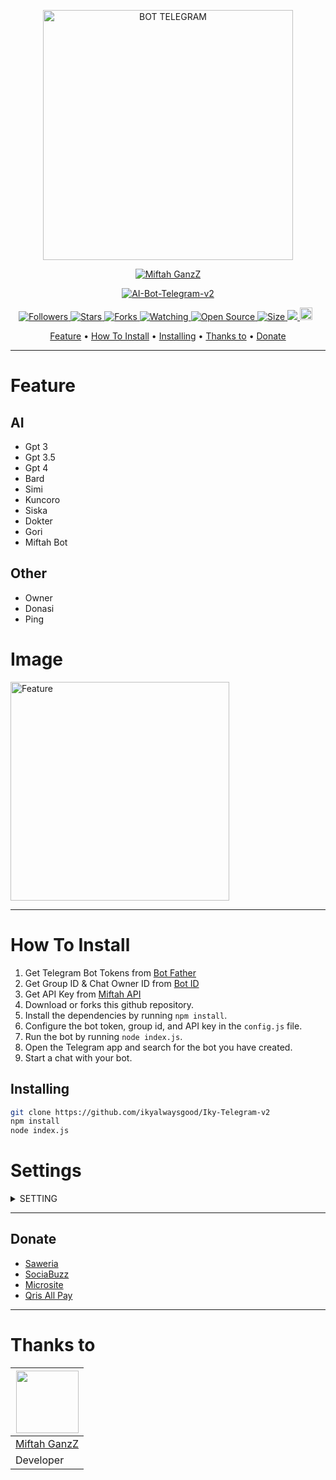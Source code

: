 <p align="center">
<img src="https://btch.pages.dev/file/9e4162d4034241953fdfb.jpg" alt="BOT TELEGRAM" width="400"/>

 <p align="center">
    <a href="https://miftahganzz.github.io">
        <img
            src="https://readme-typing-svg.herokuapp.com?size=15&width=280&lines=AI+Telegram+By+Iky+Official+🌐"
            alt="Miftah GanzZ"
        />
    </a>
</p>

  
</p>
<p align="center">
<a href="#">
<img title="AI-Bot-Telegram-v2" src="https://img.shields.io/badge/Bot-Telegram-green?colorA=%23ff0000&colorB=%23017e40&style=for-the-badge">
</a>
  </p>

<p align="center">

<a href="https://github.com/miftahganzz/followers">
<img title="Followers" src="https://img.shields.io/github/followers/miftahganzz?color=red&style=flat-square">
</a>

<a href="https://github.com/ikyalwaysgood/Iky-Telegram-v2/stargazers/">
<img title="Stars" src="https://img.shields.io/github/stars/miftahganzz/AI-Bot-Telegram-v2?color=blue&style=flat-square">
</a
>
<a href="https://github.com/ikyalwaysgood/Iky-Telegram-v2/network/members">
<img title="Forks" src="https://img.shields.io/github/forks/miftahganzz/AI-Bot-Telegram-v2?color=red&style=flat-square">
</a>

<a href="https://github.com/ikyalwaysgood/Iky-Telegram-v2/watchers">
<img title="Watching" src="https://img.shields.io/github/watchers/miftahganzz/AI-Bot-Telegram-v2?label=Watchers&color=blue&style=flat-square">
</a>

<a href="https://github.com/ikyalwaysgood/Iky-Telegram-v2">
<img title="Open Source" src="https://badges.frapsoft.com/os/v2/open-source.svg?v=103">
</a>

<a href="https://github.com/ikyalwaysgood/Iky-Telegram-v2/">
<img title="Size" src="https://img.shields.io/github/repo-size/miftahganzz/AI-Bot-Telegram-v2?style=flat-square&color=green">
</a>
<a href="https://hits.seeyoufarm.com">
<img src="https://hits.seeyoufarm.com/api/count/incr/badge.svg?url=https%3A%2F%2Fgithub.com%2Fmiftahganzz%2FAI-Bot-Telegram-v2&count_bg=%2379C83D&title_bg=%23555555&icon=probot.svg&icon_color=%2300FF6D&title=hits&edge_flat=false"/>
</a>

<a href="https://github.com/ikyalwaysgood/Iky-Telegram-v2/graphs/commit-activity">
<img height="20" src="https://img.shields.io/badge/Maintained%3F-yes-green.svg"></a>&nbsp;&nbsp;
</p>

<p align="center">
  <a href="https://github.com/ikyalwaysgood/Iky-Telegram-v2#feature">Feature</a> •
 <a href="https://github.com/ikyalwaysgood/Iky-Telegram-v2#howtoinstall">How To Install</a> •
  <a href="https://github.com/ikyalwaysgood/Iky-Telegram-v2#installing">Installing</a> •
  <a href="https://github.com/ikyalwaysgood/Iky-Telegram-v2#thanks-to">Thanks to</a> •
  <a href="https://github.com/ikyalwaysgood/Iky-Telegram-v2#donate">Donate</a>
</p>
</div>

----------
# Feature
## AI
* Gpt 3
* Gpt 3.5
* Gpt 4
* Bard
* Simi
* Kuncoro
* Siska
* Dokter
* Gori
* Miftah Bot
  
## Other
* Owner
* Donasi
* Ping

# Image
<img src="https://file-uploader.miftahganzz.repl.co/file/WZdvYrJR1m.png" alt="Feature" width="350"/>

----------
# How To Install
1. Get Telegram Bot Tokens from [Bot Father](https://t.me/@BotFather)
2. Get Group ID & Chat Owner ID from [Bot ID](https://t.me/@username_to_id_bot)
3. Get API Key from [Miftah API](https://api-miftah.xyz)
4. Download or forks this github repository.
5. Install the dependencies by running `npm install`.
6. Configure the bot token, group id, and API key in the `config.js` file.
7. Run the bot by running `node index.js`.
8. Open the Telegram app and search for the bot you have created.
9. Start a chat with your bot.

## Installing
```bash
git clone https://github.com/ikyalwaysgood/Iky-Telegram-v2
npm install
node index.js
```
# Settings
 
<details>
  <summary>SETTING</summary>
	
You can edit owner and other in `'./config.js'`
```ts
module.exports = {
  botToken: 'your_token_bot',
  miftahkey: 'your_apikey', // apikey api-miftah.xyz
  miftahkey2: 'free', // Apikey api.miftahganzz.my.id (default: free or global)
  apimiftah: 'https://api-miftah.xyz',
  apimiftah2: 'https://api.miftahganzz.my.id',
  langsimi: 'id',
  versi: '2.1.0', // version bot
  prefix: '/',
  groupChatId: 'your_id_group',
  grupUrl: 'your_grup_url', // your url grup
  web1: 'https://s.id/miftahbotz', // your web
  web2: 'https://api-miftah.xyz', // your web
  ownerContact: {
    ownerChatID: 'your_id',
    username: 'username_telegram',
    phoneNumber: 'your_number',
    firstName: 'first_name',
    lastName: 'last_name',
  },
  qrisImage: './qris.jpg', //image qris for donation
};
```

</details>

----------
## Donate
- [Saweria](https://saweria.co/miftahganz)
- [SociaBuzz](https://sociabuzz.com/miftahganz/tribe)
- [Microsite](https://s.id/miftahbotz)
- [Qris All Pay](https://telegra.ph/file/be286c967baac1546bd95.jpg)
----------
# Thanks to
<a href="https://github.com/miftahganzz"><img src="https://github.com/miftahganzz.png?size=100" width="100" height="100"></a> | 
---|
[Miftah GanzZ](https://github.com/miftahganzz)  |
Developer |
